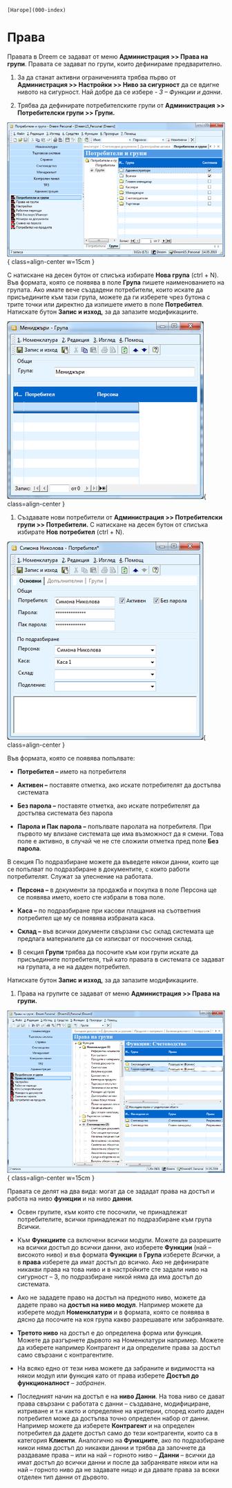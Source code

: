 ```{only} html
[Нагоре](000-index)
```

# Права

Правата в Dreem се задават от меню **Администрация \>\> Права на
групи**. Правата се задават по групи, които дефинираме
предварително.

1. За да станат активни ограниченията трябва първо от **Администрация \>\> Настройки \>\> Ниво за сигурност** да се вдигне нивото на сигурност. Най добре да се избере - *3 – Функции и данни*.

1. Трябва да дефинирате потребителските групи от **Администрация \>\> Потребителски групи \>\> Групи.** 

![](901-image46.png){ class=align-center w=15cm }

С натискане на десен бутон от списъка избирате **Нова група** (ctrl +
N). Във формата, която се появява в поле **Група** пишете наименованието
на групата. Ако имате вече създадени потребители, които искате да
присъедините към тази група, можете да ги изберете чрез бутона с
трите точки или директно да изпишете името в поле **Потребител**.
Натискате бутон **Запис и изход**, за да запазите модификациите.

![](902-image47.png){ class=align-center }

1. Създавате нови потребители от **Администрация \>\> Потребителски групи \>\> Потребители.** С натискане на десен бутон от списъка избирате **Нов потребител** (ctrl + N). 

![](903-image48.png){ class=align-center }

Във формата, която се появява попълвате:

 - **Потребител –** името на потребителя

 - **Активен –** поставяте отметка, ако искате потребителят да достъпва системата

 - **Без парола –** поставяте отметка, ако искате потребителят да достъпва системата без парола

 - **Парола и Пак парола –** попълвате паролата на потребителя. При първото му влизане системата ще има възможност да я смени. Това поле е активно, в случай че не сте сложили отметка пред поле **Без парола**.

В секция По подразбиране можете да въведете някои данни, които ще се
попълват по подразбиране в документите, с които работи потребителят.
Служат за улеснение на работата.

 - **Персона –** в документи за продажба и покупка в поле Персона ще се появява името, което сте избрали в това поле.

 - **Каса –** по подразбиране при касови плащания на съответния потребител ще му се появява избраната каса.

 - **Склад –** във всички документи свързани със склад системата ще предлага материалите да се изписват от посочения склад.

 - В секция **Групи** трябва да посочите към кои групи искате да присъедините потребителя, тъй като правата в системата се задават на групата, а не на даден потребител.

Натискате бутон **Запис и изход**, за да запазите модификациите.

1. Права на групите се задават от меню **Администрация \>\> Права на групи.**

![](904-image49.png){ class=align-center w=15cm }

Правата се делят на два вида: могат да се зададат права на достъп и
работа на ниво **функции** и на ниво **данни**.

 - Освен групите, към която сте посочили, че принадлежат потребителите, всички принадлежат по подразбиране към група *Всички*.

 - Към **Функциите** са включени всички модули. Можете да разрешите на всички достъп до всички данни, ако изберете **Функции** (най – високото ниво) и във формата **Функции** в **Група** изберете *Всички*, а в **права** изберете да имат достъп до всичко. Ако не дефинирате никакви права на това ниво и в настройките сте задали ниво на сигурност – 3, по подразбиране никой няма да има достъп до системата. 

 - Ако не зададете право на достъп на предното ниво, можете да дадете право на **достъп на ниво модул**. Например можете да изберете модул **Номенклатури** и в формата, която се появява в дясно да посочите на коя група какво разрешавате или забранявате.

 - **Третото ниво** на достъп е до определена форма или функция. Можете да разгърнете дървото на Номенклатури например. Можете да изберете например Контрагент и да определите права за достъп само свързани с контрагентите. 

 - На всяко едно от тези нива можете да забраните и видимостта на някои модул или функция като от права изберете **Достъп до функционалност** – *забранен*.

 - Последният начин на достъп е на **ниво Данни**. На това ниво се дават права свързани с работата с данни – създаване, модифициране, изтриване и т.н както и определяне на критерии, според които даден потребител може да достъпва точно определен набор от данни. Например можете да изберете **Контрагент** и на определен потребител да дадете достъп само до тези контрагенти, които са в категория **Клиенти**. Аналогично на **Функциите**, ако по подразбиране никои няма достъп до никакви данни и трябва да започнете да раздаваме права – или на най – горното ниво – **Данни** – всички да имат достъп до всички данни и после да забранявате някои или на най – горното ниво да не задавате нищо и да давате права за всеки отделен тип данни от дървото.
